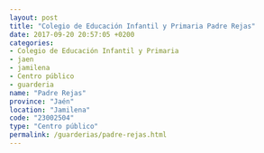 ```yaml
---
layout: post
title: "Colegio de Educación Infantil y Primaria Padre Rejas"
date: 2017-09-20 20:57:05 +0200
categories:
- Colegio de Educación Infantil y Primaria
- jaen
- jamilena
- Centro público
- guarderia
name: "Padre Rejas"
province: "Jaén"
location: "Jamilena"
code: "23002504"
type: "Centro público"
permalink: /guarderias/padre-rejas.html
---
```

